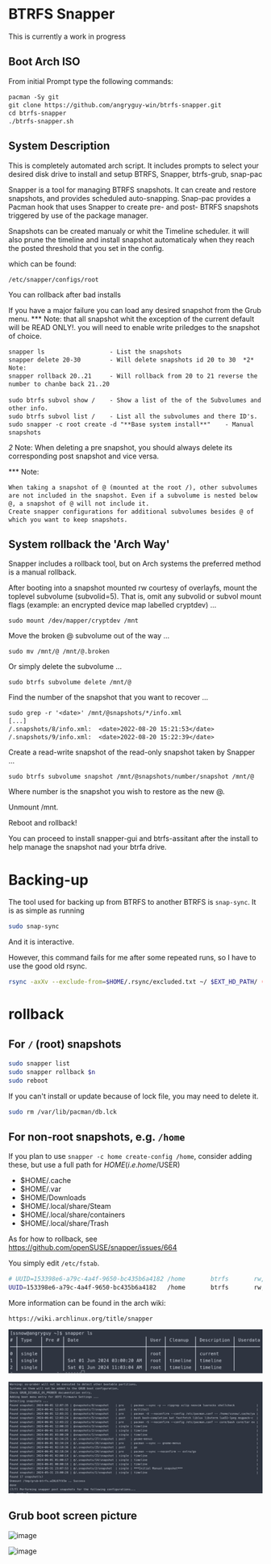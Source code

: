 # BTRFS Snapper

This is currently a work in progress 


## Boot Arch ISO
From initial Prompt type the following commands:

```
pacman -Sy git
git clone https://github.com/angryguy-win/btrfs-snapper.git
cd btrfs-snapper
./btrfs-snapper.sh
```

## System Description
This is completely automated arch script. 
It includes prompts to select your desired disk drive to install and setup
BTRFS, Snapper, btrfs-grub, snap-pac

Snapper is a tool for managing BTRFS snapshots. It can create and restore snapshots, and provides scheduled auto-snapping. Snap-pac provides a Pacman hook that uses Snapper to create pre- and post- BTRFS snapshots triggered by use of the package manager.

Snapshots can be created manualy or whit the Timeline scheduler.
it will also prune the timeline and install snapshot automaticaly when 
they reach the posted threshold that you set in the config.

which  can be found:

```
/etc/snapper/configs/root
```

You can rollback after bad installs

If you have a major failure you can load any desired snapshot from the Grub menu.
*** Note: that all snapshot whit the exception of the current default will be READ ONLY!.
you will need to enable write priledges to the snapshot of choice.
```
snapper ls                  - List the snapshots
snapper delete 20-30        - Will delete snapshots id 20 to 30  *2* Note:
snapper rollback 20..21     - Will rollback from 20 to 21 reverse the number to chanbe back 21..20

sudo btrfs subvol show /    - Show a list of the of the Subvolumes and other info.
sudo btrfs subvol list /    - List all the subvolumes and there ID's.
sudo snapper -c root create -d "**Base system install**"    - Manual snapshots
```

*2* Note: When deleting a pre snapshot, you should always delete its corresponding post snapshot and vice versa.

*** Note:

    When taking a snapshot of @ (mounted at the root /), other subvolumes are not included in the snapshot. Even if a subvolume is nested below @, a snapshot of @ will not include it. 
    Create snapper configurations for additional subvolumes besides @ of which you want to keep snapshots.

## System rollback the 'Arch Way'
Snapper includes a rollback tool, but on Arch systems the preferred method is a manual rollback.

After booting into a snapshot mounted rw courtesy of overlayfs, mount the toplevel subvolume (subvolid=5). That is, omit any subvolid or subvol mount flags (example: an encrypted device map labelled cryptdev) ...
```
sudo mount /dev/mapper/cryptdev /mnt
```
Move the broken @ subvolume out of the way ...

```
sudo mv /mnt/@ /mnt/@.broken
```
Or simply delete the subvolume ...
```
sudo btrfs subvolume delete /mnt/@
```
Find the number of the snapshot that you want to recover ...
```
sudo grep -r '<date>' /mnt/@snapshots/*/info.xml
[...]
/.snapshots/8/info.xml:  <date>2022-08-20 15:21:53</date>
/.snapshots/9/info.xml:  <date>2022-08-20 15:22:39</date>
```
Create a read-write snapshot of the read-only snapshot taken by Snapper ...
```
sudo btrfs subvolume snapshot /mnt/@snapshots/number/snapshot /mnt/@
```
Where number is the snapshot you wish to restore as the new @.

Unmount /mnt.

Reboot and rollback!



You can proceed to install snapper-gui and btrfs-assitant after the install to help
manage the snapshot nad your btrfa drive.

# Backing-up
The tool used for backing up from BTRFS to another BTRFS is `snap-sync`. It is as simple as running

```sh
sudo snap-sync
```

And it is interactive.

However, this command fails for me after some repeated runs, so I have to use the good old rsync.

```sh
rsync -axXv --exclude-from=$HOME/.rsync/excluded.txt ~/ $EXT_HD_PATH/ (--dry-run)
```


# rollback

## For `/` (root) snapshots

```sh
sudo snapper list
sudo snapper rollback $n
sudo reboot
```

If you can't install or update because of lock file, you may need to delete it.

```sh
sudo rm /var/lib/pacman/db.lck
```

## For non-root snapshots, e.g. `/home`

If you plan to use `snapper -c home create-config /home`, consider adding these, but use a full path for $HOME (i.e. home/$USER)
- $HOME/.cache
- $HOME/.var
- $HOME/Downloads
- $HOME/.local/share/Steam
- $HOME/.local/share/containers
- $HOME/.local/share/Trash

As for how to rollback, see https://github.com/openSUSE/snapper/issues/664

You simply edit `/etc/fstab`.

```sh
# UUID=153398e6-a79c-4a4f-9650-bc435b6a4182	/home     	btrfs     	rw,noatime,compress=zstd:15,ssd,space_cache,subvolid=258,subvol=/@/home,discard=async	0 0
UUID=153398e6-a79c-4a4f-9650-bc435b6a4182	/home     	btrfs     	rw,noatime,compress=zstd:15,ssd,space_cache,subvolid=928,subvol=/@/home/.snapshots/1/snapshot,discard=async	0 0
```

More information can be found in the arch wiki:
```
https://wiki.archlinux.org/title/snapper
```

![alt text](image-1.png)

![alt text](image.png)

## Grub boot screen picture

![image](https://github.com/angryguy-win/btrfs-snapper/assets/162399710/8a1a028a-052e-41fc-a820-921efecb182d)

![image](https://github.com/angryguy-win/btrfs-snapper/assets/162399710/a95be1b2-1940-487b-afcd-0c875aee19c2)


